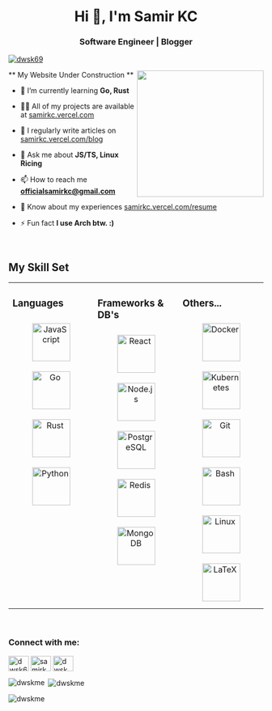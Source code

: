<h1 align="center">Hi 👋, I'm Samir KC</h1>
<h3 align="center">Software Engineer | Blogger</h3>

<p align="left"> <a href="https://twitter.com/dwsk69" target="blank"><img src="https://img.shields.io/twitter/follow/dwsk69?logo=twitter&style=for-the-badge" alt="dwsk69" /></a> </p>

<div align="right">
<img src="https://media.tenor.com/Ps6hIGTY_84AAAAi/ok.gif" align="right" height="250" width="250" />
</div>  
  
** My Website Under Construction **

- 🌱 I’m currently learning **Go, Rust**

- 👨‍💻 All of my projects are available at [samirkc.vercel.com](https://samirkc.vercel.app)

- 📝 I regularly write articles on [samirkc.vercel.com/blog](https://samirkc.vercel.app/blog)

- 💬 Ask me about **JS/TS, Linux Ricing**

- 📫 How to reach me **officialsamirkc@gmail.com**

- 📄 Know about my experiences [samirkc.vercel.com/resume](https://samirkc.vercel.app/resume)

- ⚡ Fun fact **I use Arch btw. :)**  

<br/>  


## My Skill Set  
<table><tr><td valign="top" width="33%">


### Languages  
<div align="center">  
<a href="https://www.javascript.com/" target="_blank"><img style="margin: 10px" src="https://profilinator.rishav.dev/skills-assets/javascript-original.svg" alt="JavaScript" height="75" /></a>  
<a href="https://go.dev/" target="_blank"><img style="margin: 10px" src="https://profilinator.rishav.dev/skills-assets/go-original.svg" alt="Go" height="75" /></a>  
<a href="https://www.rust-lang.org/" target="_blank"><img style="margin: 10px" src="https://profilinator.rishav.dev/skills-assets/rust-plain.svg" alt="Rust" height="75" /></a>  
<a href="https://www.python.org/" target="_blank"><img style="margin: 10px" src="https://profilinator.rishav.dev/skills-assets/python-original.svg" alt="Python" height="75" /></a>  
</div>

</td><td valign="top" width="33%">


### Frameworks & DB's  
<div align="center">  
<a href="https://reactjs.org/" target="_blank"><img style="margin: 10px" src="https://profilinator.rishav.dev/skills-assets/react-original-wordmark.svg" alt="React" height="75" /></a>  
<a href="https://nodejs.org/" target="_blank"><img style="margin: 10px" src="https://profilinator.rishav.dev/skills-assets/nodejs-original-wordmark.svg" alt="Node.js" height="75" /></a>  
<a href="https://www.postgresql.org/" target="_blank"><img style="margin: 10px" src="https://profilinator.rishav.dev/skills-assets/postgresql-original-wordmark.svg" alt="PostgreSQL" height="75" /></a>  
<a href="https://redis.io/" target="_blank"><img style="margin: 10px" src="https://profilinator.rishav.dev/skills-assets/redis-original-wordmark.svg" alt="Redis" height="75" /></a>  
<a href="https://www.mongodb.com/" target="_blank"><img style="margin: 10px" src="https://profilinator.rishav.dev/skills-assets/mongodb-original-wordmark.svg" alt="MongoDB" height="75" /></a>  
</div>

</td><td valign="top" width="33%">


### Others...
<div align="center">  
<a href="https://www.docker.com/" target="_blank"><img style="margin: 10px" src="https://profilinator.rishav.dev/skills-assets/docker-original-wordmark.svg" alt="Docker" height="75" /></a>  
<a href="https://kubernetes.io/" target="_blank"><img style="margin: 10px" src="https://profilinator.rishav.dev/skills-assets/kubernetes-icon.svg" alt="Kubernetes" height="75" /></a>  
<a href="https://github.com/" target="_blank"><img style="margin: 10px" src="https://profilinator.rishav.dev/skills-assets/git-scm-icon.svg" alt="Git" height="75" /></a>  
<a href="https://www.gnu.org/software/bash/" target="_blank"><img style="margin: 10px" src="https://profilinator.rishav.dev/skills-assets/gnu_bash-icon.svg" alt="Bash" height="75" /></a>  
<a href="https://www.linux.org/" target="_blank"><img style="margin: 10px" src="https://profilinator.rishav.dev/skills-assets/linux-original.svg" alt="Linux" height="75" /></a>  
<a href="https://www.latex-project.org/" target="_blank"><img style="margin: 10px" src="https://profilinator.rishav.dev/skills-assets/latex.png" alt="LaTeX" height="75" /></a>  
</div>

</td></tr></table>  

<br/>  

<h3 align="left">Connect with me:</h3>
<p align="left">
<a href="https://twitter.com/dwsk69" target="blank"><img align="center" src="https://raw.githubusercontent.com/rahuldkjain/github-profile-readme-generator/master/src/images/icons/Social/twitter.svg" alt="dwsk69" height="30" width="40" /></a>
<a href="https://linkedin.com/in/samirkc" target="blank"><img align="center" src="https://raw.githubusercontent.com/rahuldkjain/github-profile-readme-generator/master/src/images/icons/Social/linked-in-alt.svg" alt="samirkc" height="30" width="40" /></a>
<a href="https://www.leetcode.com/dwskme" target="blank"><img align="center" src="https://raw.githubusercontent.com/rahuldkjain/github-profile-readme-generator/master/src/images/icons/Social/leet-code.svg" alt="dwskme" height="30" width="40" /></a>
</p>

<p><img align="left" src="https://github-readme-stats.vercel.app/api/top-langs?username=dwskme&show_icons=true&locale=en&layout=compact" alt="dwskme" /></p>

<p>&nbsp;<img align="center" src="https://github-readme-stats.vercel.app/api?username=dwskme&show_icons=true&locale=en" alt="dwskme" /></p>

<p><img align="center" src="https://github-readme-streak-stats.herokuapp.com/?user=dwskme&" alt="dwskme" /></p>
